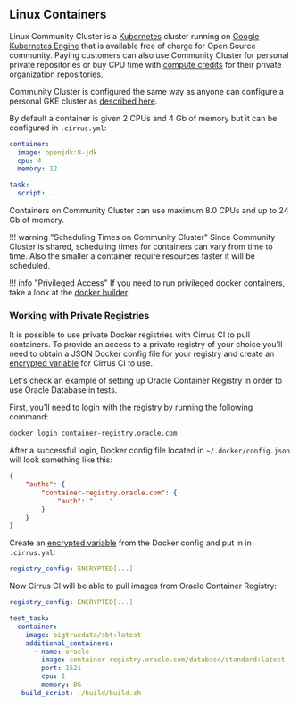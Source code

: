 ## Linux Containers

Linux Community Cluster is a [Kubernetes](https://kubernetes.io/) cluster running on [Google Kubernetes Engine](supported-computing-services.md#google-kubernetes-engine)
that is available free of charge for Open Source community. Paying customers can also use Community Cluster for 
personal private repositories or buy CPU time with [compute credits](../pricing.md#compute-credits) for their private organization repositories.

Community Cluster is configured the same way as anyone can configure a personal GKE cluster as [described here](supported-computing-services.md#google-kubernetes-engine).

By default a container is given 2 CPUs and 4 Gb of memory but it can be configured in `.cirrus.yml`:

```yaml
container:
  image: openjdk:8-jdk
  cpu: 4
  memory: 12

task:
  script: ...
``` 

Containers on Community Cluster can use maximum 8.0 CPUs and up to 24 Gb of memory. 

!!! warning "Scheduling Times on Community Cluster"
    Since Community Cluster is shared, scheduling times for containers can vary from time to time. Also the smaller a container 
    require resources faster it will be scheduled.

!!! info "Privileged Access"
    If you need to run privileged docker containers, take a look at the [docker builder](docker-builder.md).

### Working with Private Registries

It is possible to use private Docker registries with Cirrus CI to pull containers. To provide an access to a private registry 
of your choice you'll need to obtain a JSON Docker config file for your registry and create an [encrypted variable](writing-tasks.md#encrypted-variables)
for Cirrus CI to use.

Let's check an example of setting up Oracle Container Registry in order to use Oracle Database in tests.

First, you'll need to login with the registry by running the following command:

```bash
docker login container-registry.oracle.com
```

After a successful login, Docker config file located in `~/.docker/config.json` will look something like this:

```json
{
	"auths": {
		"container-registry.oracle.com": {
			"auth": "...."
		}
	}
}
``` 

Create an [encrypted variable](writing-tasks.md#encrypted-variables) from the Docker config and put in in `.cirrus.yml`:

```yaml
registry_config: ENCRYPTED[...]
```

Now Cirrus CI will be able to pull images from Oracle Container Registry:

```yaml
registry_config: ENCRYPTED[...]

test_task:
  container:
    image: bigtruedata/sbt:latest
    additional_containers:
      - name: oracle
        image: container-registry.oracle.com/database/standard:latest
        port: 1521
        cpu: 1
        memory: 8G
   build_script: ./build/build.sh
```
